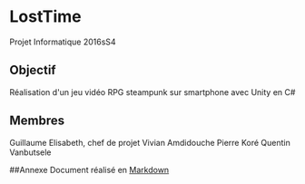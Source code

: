 # LostTime
Projet Informatique 2016sS4
## Objectif
Réalisation d'un jeu vidéo RPG steampunk sur smartphone avec Unity en C#

## Membres
Guillaume Elisabeth, chef de projet
Vivian Amdidouche
Pierre Koré
Quentin Vanbutsele

##Annexe
Document réalisé en [Markdown](https://openclassrooms.com/courses/redigez-en-markdown)